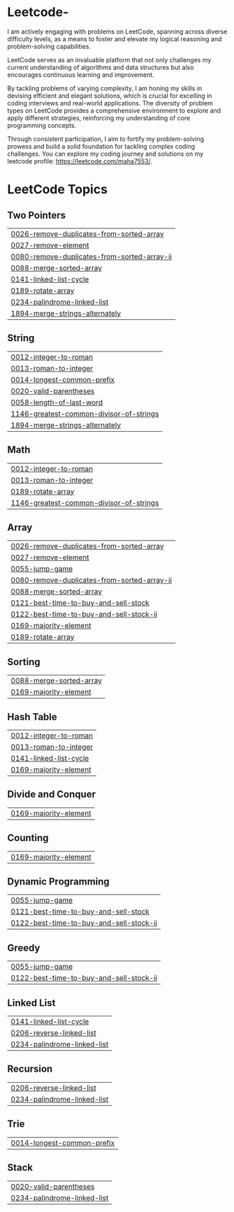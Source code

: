 # Leetcode-

I am actively engaging with problems on LeetCode, spanning across diverse difficulty levels,
as a means to foster and elevate my logical reasoning and problem-solving capabilities. 

LeetCode serves as an invaluable platform that not only challenges my current understanding of
algorithms and data structures but also encourages continuous learning and improvement. 

By tackling problems of varying complexity, I am honing my skills in devising efficient and elegant solutions,
which is crucial for excelling in coding interviews and real-world applications. The diversity of problem types on
LeetCode provides a comprehensive environment to explore and apply different strategies, reinforcing my understanding
of core programming concepts.

Through consistent participation, I aim to fortify my problem-solving prowess and build a solid foundation for 
tackling complex coding challenges. You can explore my coding journey and solutions on my leetcode profile: https://leetcode.com/maha7553/.

<!---LeetCode Topics Start-->
# LeetCode Topics
## Two Pointers
|  |
| ------- |
| [0026-remove-duplicates-from-sorted-array](https://github.com/maha123m/Leetcode-/tree/master/0026-remove-duplicates-from-sorted-array) |
| [0027-remove-element](https://github.com/maha123m/Leetcode-/tree/master/0027-remove-element) |
| [0080-remove-duplicates-from-sorted-array-ii](https://github.com/maha123m/Leetcode-/tree/master/0080-remove-duplicates-from-sorted-array-ii) |
| [0088-merge-sorted-array](https://github.com/maha123m/Leetcode-/tree/master/0088-merge-sorted-array) |
| [0141-linked-list-cycle](https://github.com/maha123m/Leetcode-/tree/master/0141-linked-list-cycle) |
| [0189-rotate-array](https://github.com/maha123m/Leetcode-/tree/master/0189-rotate-array) |
| [0234-palindrome-linked-list](https://github.com/maha123m/Leetcode-/tree/master/0234-palindrome-linked-list) |
| [1894-merge-strings-alternately](https://github.com/maha123m/Leetcode-/tree/master/1894-merge-strings-alternately) |
## String
|  |
| ------- |
| [0012-integer-to-roman](https://github.com/maha123m/Leetcode-/tree/master/0012-integer-to-roman) |
| [0013-roman-to-integer](https://github.com/maha123m/Leetcode-/tree/master/0013-roman-to-integer) |
| [0014-longest-common-prefix](https://github.com/maha123m/Leetcode-/tree/master/0014-longest-common-prefix) |
| [0020-valid-parentheses](https://github.com/maha123m/Leetcode-/tree/master/0020-valid-parentheses) |
| [0058-length-of-last-word](https://github.com/maha123m/Leetcode-/tree/master/0058-length-of-last-word) |
| [1146-greatest-common-divisor-of-strings](https://github.com/maha123m/Leetcode-/tree/master/1146-greatest-common-divisor-of-strings) |
| [1894-merge-strings-alternately](https://github.com/maha123m/Leetcode-/tree/master/1894-merge-strings-alternately) |
## Math
|  |
| ------- |
| [0012-integer-to-roman](https://github.com/maha123m/Leetcode-/tree/master/0012-integer-to-roman) |
| [0013-roman-to-integer](https://github.com/maha123m/Leetcode-/tree/master/0013-roman-to-integer) |
| [0189-rotate-array](https://github.com/maha123m/Leetcode-/tree/master/0189-rotate-array) |
| [1146-greatest-common-divisor-of-strings](https://github.com/maha123m/Leetcode-/tree/master/1146-greatest-common-divisor-of-strings) |
## Array
|  |
| ------- |
| [0026-remove-duplicates-from-sorted-array](https://github.com/maha123m/Leetcode-/tree/master/0026-remove-duplicates-from-sorted-array) |
| [0027-remove-element](https://github.com/maha123m/Leetcode-/tree/master/0027-remove-element) |
| [0055-jump-game](https://github.com/maha123m/Leetcode-/tree/master/0055-jump-game) |
| [0080-remove-duplicates-from-sorted-array-ii](https://github.com/maha123m/Leetcode-/tree/master/0080-remove-duplicates-from-sorted-array-ii) |
| [0088-merge-sorted-array](https://github.com/maha123m/Leetcode-/tree/master/0088-merge-sorted-array) |
| [0121-best-time-to-buy-and-sell-stock](https://github.com/maha123m/Leetcode-/tree/master/0121-best-time-to-buy-and-sell-stock) |
| [0122-best-time-to-buy-and-sell-stock-ii](https://github.com/maha123m/Leetcode-/tree/master/0122-best-time-to-buy-and-sell-stock-ii) |
| [0169-majority-element](https://github.com/maha123m/Leetcode-/tree/master/0169-majority-element) |
| [0189-rotate-array](https://github.com/maha123m/Leetcode-/tree/master/0189-rotate-array) |
## Sorting
|  |
| ------- |
| [0088-merge-sorted-array](https://github.com/maha123m/Leetcode-/tree/master/0088-merge-sorted-array) |
| [0169-majority-element](https://github.com/maha123m/Leetcode-/tree/master/0169-majority-element) |
## Hash Table
|  |
| ------- |
| [0012-integer-to-roman](https://github.com/maha123m/Leetcode-/tree/master/0012-integer-to-roman) |
| [0013-roman-to-integer](https://github.com/maha123m/Leetcode-/tree/master/0013-roman-to-integer) |
| [0141-linked-list-cycle](https://github.com/maha123m/Leetcode-/tree/master/0141-linked-list-cycle) |
| [0169-majority-element](https://github.com/maha123m/Leetcode-/tree/master/0169-majority-element) |
## Divide and Conquer
|  |
| ------- |
| [0169-majority-element](https://github.com/maha123m/Leetcode-/tree/master/0169-majority-element) |
## Counting
|  |
| ------- |
| [0169-majority-element](https://github.com/maha123m/Leetcode-/tree/master/0169-majority-element) |
## Dynamic Programming
|  |
| ------- |
| [0055-jump-game](https://github.com/maha123m/Leetcode-/tree/master/0055-jump-game) |
| [0121-best-time-to-buy-and-sell-stock](https://github.com/maha123m/Leetcode-/tree/master/0121-best-time-to-buy-and-sell-stock) |
| [0122-best-time-to-buy-and-sell-stock-ii](https://github.com/maha123m/Leetcode-/tree/master/0122-best-time-to-buy-and-sell-stock-ii) |
## Greedy
|  |
| ------- |
| [0055-jump-game](https://github.com/maha123m/Leetcode-/tree/master/0055-jump-game) |
| [0122-best-time-to-buy-and-sell-stock-ii](https://github.com/maha123m/Leetcode-/tree/master/0122-best-time-to-buy-and-sell-stock-ii) |
## Linked List
|  |
| ------- |
| [0141-linked-list-cycle](https://github.com/maha123m/Leetcode-/tree/master/0141-linked-list-cycle) |
| [0206-reverse-linked-list](https://github.com/maha123m/Leetcode-/tree/master/0206-reverse-linked-list) |
| [0234-palindrome-linked-list](https://github.com/maha123m/Leetcode-/tree/master/0234-palindrome-linked-list) |
## Recursion
|  |
| ------- |
| [0206-reverse-linked-list](https://github.com/maha123m/Leetcode-/tree/master/0206-reverse-linked-list) |
| [0234-palindrome-linked-list](https://github.com/maha123m/Leetcode-/tree/master/0234-palindrome-linked-list) |
## Trie
|  |
| ------- |
| [0014-longest-common-prefix](https://github.com/maha123m/Leetcode-/tree/master/0014-longest-common-prefix) |
## Stack
|  |
| ------- |
| [0020-valid-parentheses](https://github.com/maha123m/Leetcode-/tree/master/0020-valid-parentheses) |
| [0234-palindrome-linked-list](https://github.com/maha123m/Leetcode-/tree/master/0234-palindrome-linked-list) |
<!---LeetCode Topics End-->